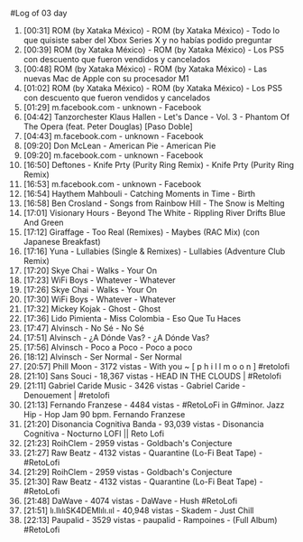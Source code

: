 #Log of 03 day

1. [00:31] ROM (by Xataka México) - ROM (by Xataka México) - Todo lo que quisiste saber del Xbox Series X y no habías podido preguntar
1. [00:39] ROM (by Xataka México) - ROM (by Xataka México) - Los PS5 con descuento que fueron vendidos y cancelados
1. [00:48] ROM (by Xataka México) - ROM (by Xataka México) - Las nuevas Mac de Apple con su procesador M1
1. [01:02] ROM (by Xataka México) - ROM (by Xataka México) - Los PS5 con descuento que fueron vendidos y cancelados
1. [01:29] m.facebook.com - unknown - Facebook
1. [04:42] Tanzorchester Klaus Hallen - Let's Dance - Vol. 3 - Phantom Of The Opera (feat. Peter Douglas) [Paso Doble]
1. [04:43] m.facebook.com - unknown - Facebook
1. [09:20] Don McLean - American Pie - American Pie
1. [09:20] m.facebook.com - unknown - Facebook
1. [16:50] Deftones - Knife Prty (Purity Ring Remix) - Knife Prty (Purity Ring Remix)
1. [16:53] m.facebook.com - unknown - Facebook
1. [16:54] Haythem Mahbouli - Catching Moments in Time - Birth
1. [16:58] Ben Crosland - Songs from Rainbow Hill - The Snow is Melting
1. [17:01] Visionary Hours - Beyond The White - Rippling River Drifts Blue And Green
1. [17:12] Giraffage - Too Real (Remixes) - Maybes (RAC Mix) (con Japanese Breakfast)
1. [17:16] Yuna - Lullabies (Single & Remixes) - Lullabies (Adventure Club Remix)
1. [17:20] Skye Chai - Walks - Your On
1. [17:23] WiFi Boys - Whatever - Whatever
1. [17:26] Skye Chai - Walks - Your On
1. [17:30] WiFi Boys - Whatever - Whatever
1. [17:32] Mickey Kojak - Ghost - Ghost
1. [17:36] Lido Pimienta - Miss Colombia - Eso Que Tu Haces
1. [17:47] Alvinsch - No Sé - No Sé
1. [17:51] Alvinsch - ¿A Dónde Vas? - ¿A Dónde Vas?
1. [17:56] Alvinsch - Poco a Poco - Poco a poco
1. [18:12] Alvinsch - Ser Normal - Ser Normal
1. [20:57] Phill Moon - 3172 vistas - With you ~ [ p h i l l  m o o n ] #retolofi
1. [21:10] Sans Souci - 18,367 vistas - HEAD IN THE CLOUDS | #Retolofi
1. [21:11] Gabriel Caride Music - 3426 vistas - Gabriel Caride - Denouement | #retolofi
1. [21:13] Fernando Franzese - 4484 vistas - #RetoLoFi in G#minor. Jazz Hip - Hop Jam 90 bpm. Fernando Franzese
1. [21:20] Disonancia Cognitiva Banda - 93,039 vistas - Disonancia Cognitiva - Nocturno LOFI || Reto Lofi
1. [21:23] RoihClem - 2959 vistas - Goldbach's Conjecture
1. [21:27] Raw Beatz - 4132 vistas - Quarantine (Lo-Fi Beat Tape) - #RetoLofi
1. [21:29] RoihClem - 2959 vistas - Goldbach's Conjecture
1. [21:30] Raw Beatz - 4132 vistas - Quarantine (Lo-Fi Beat Tape) - #RetoLofi
1. [21:48] DaWave - 4074 vistas - DaWave - Hush #RetoLofi
1. [21:51] lı.llılıSK4DEMlılı.ııl - 40,948 vistas - Skadem - Just Chill
1. [22:13] Paupalid - 3529 vistas - paupalid - Rampoines - (Full Album) #RetoLofi
